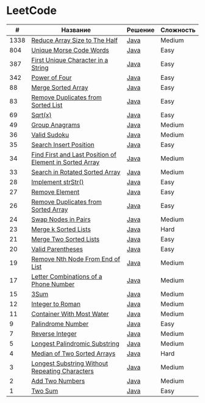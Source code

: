 # LeetCode

| #    | Название                                                                                                                                         | Решение                                                                                      | Сложность |
|------|--------------------------------------------------------------------------------------------------------------------------------------------------|----------------------------------------------------------------------------------------------|-----------|
| 1338 | [Reduce Array Size to The Half](https://leetcode.com/problems/reduce-array-size-to-the-half)                                                     | [Java](https://github.com/zivoru/LeetCode/blob/master/src/ru/zivo/problems/Problem1338.java) | Medium    |
| 804  | [Unique Morse Code Words](https://leetcode.com/problems/unique-morse-code-words)                                                                 | [Java](https://github.com/zivoru/LeetCode/blob/master/src/ru/zivo/problems/Problem804.java)  | Easy      |
| 387  | [First Unique Character in a String](https://leetcode.com/problems/first-unique-character-in-a-string)                                           | [Java](https://github.com/zivoru/LeetCode/blob/master/src/ru/zivo/problems/Problem387.java)  | Easy      |
| 342  | [Power of Four](https://leetcode.com/problems/power-of-four)                                                                                     | [Java](https://github.com/zivoru/LeetCode/blob/master/src/ru/zivo/problems/Problem342.java)  | Easy      |
| 88   | [Merge Sorted Array](https://leetcode.com/problems/merge-sorted-array)                                                                           | [Java](https://github.com/zivoru/LeetCode/blob/master/src/ru/zivo/problems/Problem88.java)   | Easy      |
| 83   | [Remove Duplicates from Sorted List](https://leetcode.com/problems/remove-duplicates-from-sorted-list)                                           | [Java](https://github.com/zivoru/LeetCode/blob/master/src/ru/zivo/problems/Problem83.java)   | Easy      |
| 69   | [Sqrt(x)](https://leetcode.com/problems/sqrtx)                                                                                                   | [Java](https://github.com/zivoru/LeetCode/blob/master/src/ru/zivo/problems/Problem69.java)   | Easy      |
| 49   | [Group Anagrams](https://leetcode.com/problems/group-anagrams)                                                                                   | [Java](https://github.com/zivoru/LeetCode/blob/master/src/ru/zivo/problems/Problem49.java)   | Medium    |
| 36   | [Valid Sudoku](https://leetcode.com/problems/valid-sudoku)                                                                                       | [Java](https://github.com/zivoru/LeetCode/blob/master/src/ru/zivo/problems/Problem36.java)   | Medium    |
| 35   | [Search Insert Position](https://leetcode.com/problems/search-insert-position)                                                                   | [Java](https://github.com/zivoru/LeetCode/blob/master/src/ru/zivo/problems/Problem35.java)   | Easy      |
| 34   | [Find First and Last Position of Element in Sorted Array](https://leetcode.com/problems/find-first-and-last-position-of-element-in-sorted-array) | [Java](https://github.com/zivoru/LeetCode/blob/master/src/ru/zivo/problems/Problem34.java)   | Medium    |
| 33   | [Search in Rotated Sorted Array](https://leetcode.com/problems/search-in-rotated-sorted-array)                                                   | [Java](https://github.com/zivoru/LeetCode/blob/master/src/ru/zivo/problems/Problem33.java)   | Medium    |
| 28   | [Implement strStr()](https://leetcode.com/problems/implement-strstr)                                                                             | [Java](https://github.com/zivoru/LeetCode/blob/master/src/ru/zivo/problems/Problem28.java)   | Easy      |
| 27   | [Remove Element](https://leetcode.com/problems/remove-element)                                                                                   | [Java](https://github.com/zivoru/LeetCode/blob/master/src/ru/zivo/problems/Problem27.java)   | Easy      |
| 26   | [Remove Duplicates from Sorted Array](https://leetcode.com/problems/remove-duplicates-from-sorted-array)                                         | [Java](https://github.com/zivoru/LeetCode/blob/master/src/ru/zivo/problems/Problem26.java)   | Easy      |
| 24   | [Swap Nodes in Pairs](https://leetcode.com/problems/swap-nodes-in-pairs)                                                                         | [Java](https://github.com/zivoru/LeetCode/blob/master/src/ru/zivo/problems/Problem24.java)   | Medium    |
| 23   | [Merge k Sorted Lists](https://leetcode.com/problems/merge-k-sorted-lists)                                                                       | [Java](https://github.com/zivoru/LeetCode/blob/master/src/ru/zivo/problems/Problem23.java)   | Hard      |
| 21   | [Merge Two Sorted Lists](https://leetcode.com/problems/merge-two-sorted-lists)                                                                   | [Java](https://github.com/zivoru/LeetCode/blob/master/src/ru/zivo/problems/Problem21.java)   | Easy      |
| 20   | [Valid Parentheses](https://leetcode.com/problems/valid-parentheses)                                                                             | [Java](https://github.com/zivoru/LeetCode/blob/master/src/ru/zivo/problems/Problem20.java)   | Easy      |
| 19   | [Remove Nth Node From End of List](https://leetcode.com/problems/remove-nth-node-from-end-of-list)                                               | [Java](https://github.com/zivoru/LeetCode/blob/master/src/ru/zivo/problems/Problem19.java)   | Medium    |
| 17   | [Letter Combinations of a Phone Number](https://leetcode.com/problems/letter-combinations-of-a-phone-number)                                     | [Java](https://github.com/zivoru/LeetCode/blob/master/src/ru/zivo/problems/Problem17.java)   | Medium    |
| 15   | [3Sum](https://leetcode.com/problems/3sum)                                                                                                       | [Java](https://github.com/zivoru/LeetCode/blob/master/src/ru/zivo/problems/Problem15.java)   | Medium    |
| 12   | [Integer to Roman](https://leetcode.com/problems/integer-to-roman)                                                                               | [Java](https://github.com/zivoru/LeetCode/blob/master/src/ru/zivo/problems/Problem12.java)   | Medium    |
| 11   | [Container With Most Water](https://leetcode.com/problems/container-with-most-water)                                                             | [Java](https://github.com/zivoru/LeetCode/blob/master/src/ru/zivo/problems/Problem11.java)   | Medium    |
| 9    | [Palindrome Number](https://leetcode.com/problems/palindrome-number)                                                                             | [Java](https://github.com/zivoru/LeetCode/blob/master/src/ru/zivo/problems/Problem9.java)    | Easy      |
| 7    | [Reverse Integer](https://leetcode.com/problems/reverse-integer)                                                                                 | [Java](https://github.com/zivoru/LeetCode/blob/master/src/ru/zivo/problems/Problem7.java)    | Medium    |
| 5    | [Longest Palindromic Substring](https://leetcode.com/problems/longest-palindromic-substring)                                                     | [Java](https://github.com/zivoru/LeetCode/blob/master/src/ru/zivo/problems/Problem5.java)    | Medium    |
| 4    | [Median of Two Sorted Arrays](https://leetcode.com/problems/median-of-two-sorted-arrays)                                                         | [Java](https://github.com/zivoru/LeetCode/blob/master/src/ru/zivo/problems/Problem4.java)    | Hard      |
| 3    | [Longest Substring Without Repeating Characters](https://leetcode.com/problems/longest-substring-without-repeating-characters)                   | [Java](https://github.com/zivoru/LeetCode/blob/master/src/ru/zivo/problems/Problem3.java)    | Medium    |
| 2    | [Add Two Numbers](https://leetcode.com/problems/add-two-numbers)                                                                                 | [Java](https://github.com/zivoru/LeetCode/blob/master/src/ru/zivo/problems/Problem2.java)    | Medium    |
| 1    | [Two Sum](https://leetcode.com/problems/two-sum)                                                                                                 | [Java](https://github.com/zivoru/LeetCode/blob/master/src/ru/zivo/problems/Problem1.java)    | Easy      |
